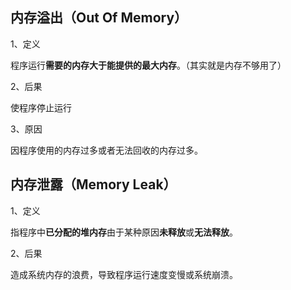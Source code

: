 ## 内存溢出（Out Of Memory）

1、定义

程序运行**需要的内存大于能提供的最大内存**。（其实就是内存不够用了）

2、后果

使程序停止运行

3、原因

因程序使用的内存过多或者无法回收的内存过多。

## 内存泄露（Memory Leak）

1、定义

指程序中**已分配的堆内存**由于某种原因**未释放**或**无法释放**。

2、后果

造成系统内存的浪费，导致程序运行速度变慢或系统崩溃。